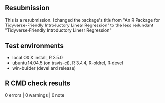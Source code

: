 ## Resubmission
This is a resubmission. I changed the package's title from "An R Package for Tidyverse-Friendly Introductory Linear Regression" to the less redundant "Tidyverse-Friendly Introductory Linear Regression"


## Test environments

* local OS X install, R 3.5.0
* ubuntu 14.04.5 (on travis-ci), R 3.4.4, R-oldrel, R-devel
* win-builder (devel and release)

## R CMD check results

0 errors | 0 warnings | 0 note



